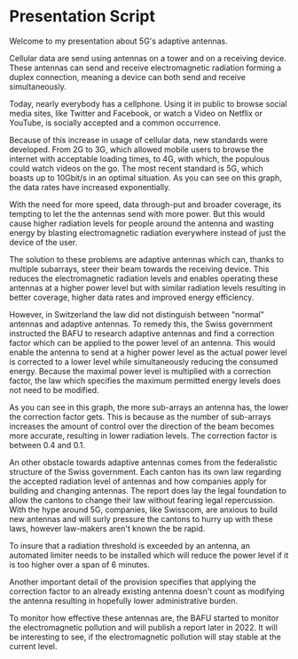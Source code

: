 # Presentation Script

Welcome to my presentation about 5G's adaptive antennas.

Cellular data are send using antennas on a tower and on a receiving device. These antennas can send and receive electromagnetic radiation forming a duplex connection, meaning a device can both send and receive simultaneously.

Today, nearly everybody has a cellphone. Using it in public to browse social media sites, like Twitter and Facebook, or watch a Video on Netflix or YouTube, is socially accepted and a common occurrence. 

Because of this increase in usage of cellular data, new standards were developed. From 2G to 3G, which allowed mobile users to browse the internet with acceptable loading times, to 4G, with which, the populous could watch videos on the go. The most recent standard is 5G, which boasts up to 10Gbit/s in an optimal situation. As you can see on this graph, the data rates have increased exponentially.

With the need for more speed, data through-put and broader coverage, its tempting to let the the antennas send with more power. But this would cause higher radiation levels for people around the antenna and wasting energy by blasting electromagnetic radiation everywhere instead of just the device of the user.

The solution to these problems are adaptive antennas which can, thanks to multiple subarrays, steer their beam towards the receiving device. This reduces the electromagnetic radiation levels and enables operating these antennas at a higher power level but with similar radiation levels resulting in better coverage, higher data rates and improved energy efficiency. 

However, in Switzerland the law did not distinguish between "normal" antennas and adaptive antennas. To remedy this, the Swiss government instructed the BAFU to research adaptive antennas and find a correction factor which can be applied to the power level of an antenna. This would enable the antenna to send at a higher power level as the actual power level is corrected to a lower level while simultaneously reducing the consumed energy. Because the maximal power level is multiplied with a correction factor, the law which specifies the maximum permitted energy levels does not need to be modified.

As you can see in this graph, the more sub-arrays an antenna has, the lower the correction factor gets. This is because as the number of sub-arrays increases the amount of control over the direction of the beam becomes more accurate, resulting in lower radiation levels. The correction factor is between 0.4 and 0.1.

An other obstacle towards adaptive antennas comes from the federalistic structure of the Swiss government. Each canton has its own law regarding the accepted radiation level of antennas and how companies apply for building and changing antennas. The report does lay the legal foundation to allow the cantons to change their law without fearing legal repercussion. With the hype around 5G, companies, like Swisscom, are anxious to build new antennas and will surly pressure the cantons to hurry up with these laws, however law-makers aren't known the be rapid. 

To insure that a radiation threshold is exceeded by an antenna, an automated limiter needs to be installed which will reduce the power level if it is too higher over a span of 6 minutes.

Another important detail of the provision specifies that applying the correction factor to an already existing antenna doesn't count as modifying the antenna resulting in hopefully lower administrative burden.

To monitor how effective these antennas are, the BAFU started to monitor the electromagnetic pollution and will publish a report later in 2022. It will be interesting to see, if the electromagnetic pollution will stay stable at the current level.